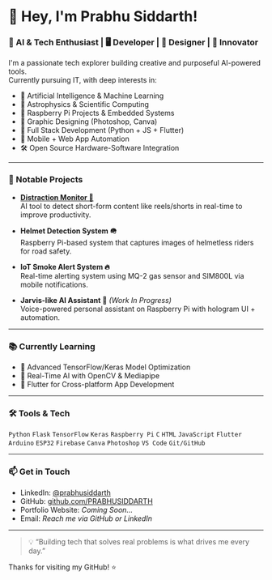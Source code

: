 # 👋 Hey, I'm Prabhu Siddarth!

### 🧠 AI & Tech Enthusiast | 🖥️ Developer | 🎨 Designer | 🚀 Innovator

I'm a passionate tech explorer building creative and purposeful AI-powered tools.  
Currently pursuing IT, with deep interests in:

- 🤖 Artificial Intelligence & Machine Learning
- 🌌 Astrophysics & Scientific Computing
- 🔧 Raspberry Pi Projects & Embedded Systems
- 🎨 Graphic Designing (Photoshop, Canva)
- 🧪 Full Stack Development (Python + JS + Flutter)
- 📱 Mobile + Web App Automation
- 🛠️ Open Source Hardware-Software Integration

---

### 📌 Notable Projects
- **[Distraction Monitor 🧠](https://github.com/PRABHUSIDDARTH/distraction_monitorAI)**  
  AI tool to detect short-form content like reels/shorts in real-time to improve productivity.

- **Helmet Detection System 🪖**  
  Raspberry Pi-based system that captures images of helmetless riders for road safety.

- **IoT Smoke Alert System 🔥**  
  Real-time alerting system using MQ-2 gas sensor and SIM800L via mobile notifications.

- **Jarvis-like AI Assistant 🧞** *(Work In Progress)*  
  Voice-powered personal assistant on Raspberry Pi with hologram UI + automation.

---

### 📚 Currently Learning

- 🎯 Advanced TensorFlow/Keras Model Optimization
- 🧠 Real-Time AI with OpenCV & Mediapipe
- 📱 Flutter for Cross-platform App Development

---

### 🛠️ Tools & Tech
`Python` `Flask` `TensorFlow` `Keras` `Raspberry Pi` `C` `HTML` `JavaScript` `Flutter`  
`Arduino` `ESP32` `Firebase` `Canva` `Photoshop` `VS Code` `Git/GitHub`

---

### 📫 Get in Touch
- LinkedIn: [@prabhusiddarth](https://www.linkedin.com/in/prabhu-siddarth-157a00338/)
- GitHub: [github.com/PRABHUSIDDARTH](https://github.com/PRABHUSIDDARTH)
- Portfolio Website: *Coming Soon...*
- Email: *Reach me via GitHub or LinkedIn*

---

> 💡 “Building tech that solves real problems is what drives me every day.”

Thanks for visiting my GitHub! ⭐
